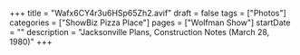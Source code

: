 +++
title = "Wafx6CY4r3u6HSp65Zh2.avif"
draft = false
tags = ["Photos"]
categories = ["ShowBiz Pizza Place"]
pages = ["Wolfman Show"]
startDate = ""
description = "Jacksonville Plans, Construction Notes (March 28, 1980)"
+++
